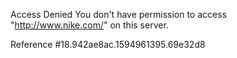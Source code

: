 Access Denied You don't have permission to access "http://www.nike.com/" on this server.

Reference #18.942ae8ac.1594961395.69e32d8